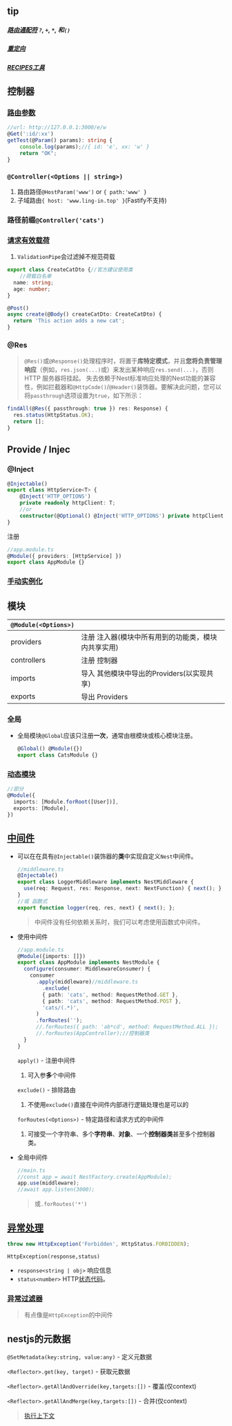 ## tip

##### [路由通配符](https://www.npmjs.com/package/path-to-regexp) `?`, `+`, `*`, 和`()`

##### [重定向](https://docs.nestjs.com/controllers#redirection)

##### [RECIPES工具](https://docs.nestjs.com/recipes/crud-generator)

## 控制器

### [路由参数](https://docs.nestjs.com/controllers#route-parameters)

```typescript
//url: http://127.0.0.1:3000/e/w
@Get(':id/:xx')
getTest(@Param() params): string {
    console.log(params);//{ id: 'e', xx: 'w' }
    return "OK";
}
```

### `@Controller(<Options || string>)`

1. 路由路径`@HostParam('www')` or `{ path:'www' }`
1. 子域路由`{ host: 'www.ling-in.top' }`(Fastify不支持)

### 路径前缀`@Controller('cats')`

### [请求有效载荷](https://docs.nestjs.com/controllers#request-payloads)

1. `ValidationPipe`会过滤掉不规范荷载

```typescript
export class CreateCatDto {//官方建议使用类
    //荷载白名单
  name: string;
  age: number;
}
```

```typescript
@Post()
async create(@Body() createCatDto: CreateCatDto) {
  return 'This action adds a new cat';
}
```

### @Res

> `@Res()`或`@Response()`处理程序时，将置于**库特定模式**，并且**您将负责管理响应**（例如，`res.json(...)`或）来发出某种响应`res.send(...)`，否则 HTTP 服务器将挂起。
> 失去依赖于Nest标准响应处理的Nest功能的兼容性，例如拦截器和`@HttpCode()`/`@Header()`装饰器。要解决此问题，您可以将`passthrough`选项设置为`true`，如下所示：

```typescript
findAll(@Res({ passthrough: true }) res: Response) {
  res.status(HttpStatus.OK);
  return [];
}
```

## Provide / Injec

### **@Inject**

```typescript
@Injectable()
export class HttpService<T> {
    @Inject('HTTP_OPTIONS')
    private readonly httpClient: T;
    //or
    constructor(@Optional() @Inject('HTTP_OPTIONS') private httpClient: T) {}
}
```

注册

```typescript
//app.module.ts
@Module({ providers: [HttpService] })
export class AppModule {}
```

### [手动实例化](https://docs.nestjs.com/providers#manual-instantiation)

## 模块

| `@Module(<Options>)` |                                                     |
| -------------------- | --------------------------------------------------- |
| providers            | 注册 注入器(模块中所有用到的功能类，模块内共享实用) |
| controllers          | 注册 控制器                                         |
| imports              | 导入 其他模块中导出的Providers(以实现共享)          |
| exports              | 导出 Providers                                      |

### 全局

- 全局模块`@Global`应该只注册**一次**，通常由根模块或核心模块注册。

  ```typescript
  @Global() @Module({})
  export class CatsModule {}
  ```

### [动态模块](https://docs.nestjs.com/fundamentals/dynamic-modules)

```typescript
//部分
@Module({
  imports: [Module.forRoot([User])],
  exports: [Module],
})
```

## [中间件](https://docs.nestjs.cn/9/middlewares)

- 可以在在具有`@Injectable()`装饰器的**类**中实现自定义`Nest`中间件。

  ```typescript
  //middleware.ts
  @Injectable()
  export class LoggerMiddleware implements NestMiddleware {
    use(req: Request, res: Response, next: NextFunction) { next(); }
  }
  //或 函数式
  export function logger(req, res, next) { next(); };
  ```

  > 中间件没有任何依赖关系时，我们可以考虑使用函数式中间件。

- 使用中间件

  ```typescript
  //app.module.ts
  @Module({imports: []})
  export class AppModule implements NestModule {
    configure(consumer: MiddlewareConsumer) {
      consumer
      	.apply(middleware)//middleware.ts
          .exclude(
          { path: 'cats', method: RequestMethod.GET },
          { path: 'cats', method: RequestMethod.POST },
          'cats/(.*)',
      	)
      	.forRoutes('');
        //.forRoutes({ path: 'ab*cd', method: RequestMethod.ALL });
        //.forRoutes(AppController);//控制器类
    }
  }
  ```

  `apply()` - 注册中间件

  1. 可入参**多**个中间件

  `exclude()` - 排除路由

  1. 不使用`exclude()`直接在中间件内部进行逻辑处理也是可以的

  `forRoutes(<Options>)` - 特定路径和请求方式的中间件

  1. 可接受一个字符串、多个**字符串**、**对象**、一个**控制器类**甚至多个控制器类。

- 全局中间件

  ```typescript
  //main.ts
  //const app = await NestFactory.create(AppModule);
  app.use(middleware);
  //await app.listen(3000);
  ```

  > 或`.forRoutes('*')`

## [异常处理](https://docs.nestjs.com/exception-filters#custom-exceptions)

```typescript
throw new HttpException('Forbidden', HttpStatus.FORBIDDEN);
```

`HttpException(response,status)`

- `response<string | obj>` 响应信息
- `status<number>` HTTP[状态代码](https://developer.mozilla.org/en-US/docs/Web/HTTP/Status)。

### [异常过滤器](https://docs.nestjs.com/exception-filters#exception-filters-1)

> 有点像是`HttpException`的中间件

## nestjs的元数据

`@SetMetadata(key:string, value:any)` - 定义元数据

`<Reflector>.get(key, target)` - 获取元数据

`<Reflector>.getAllAndOverride(key,targets:[])` - 覆盖(仅context)

`<Reflector>.getAllAndMerge(key,targets:[])` - 合并(仅context)

> [执行上下文](https://docs.nestjs.com/fundamentals/execution-context#executioncontext-class)

